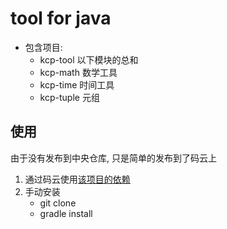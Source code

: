 # tool for java

- 包含项目:
    - kcp-tool 以下模块的总和
    - kcp-math 数学工具
    - kcp-time 时间工具
    - kcp-tuple 元组

## 使用
由于没有发布到中央仓库, 只是简单的发布到了码云上

1. 通过码云使用[该项目的依赖](https://gitee.com/gin9/MavenRepos)
1. 手动安装 
    - git clone
    - gradle install

